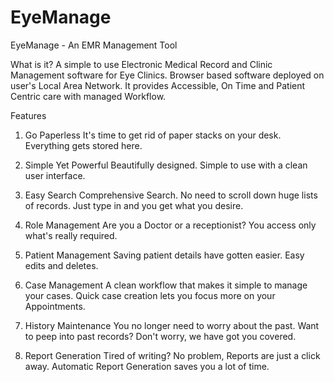 # EyeManage
EyeManage - An EMR Management Tool

What is it? 
  A simple to use Electronic Medical Record and Clinic Management software for Eye Clinics.
  Browser based software deployed on user's Local Area Network.
  It provides Accessible, On Time and Patient Centric care with managed Workflow.
  
Features
  1. Go Paperless
      It's time to get rid of paper stacks on your desk. Everything gets stored here.
     
  2. Simple Yet Powerful
      Beautifully designed. Simple to use with a clean user interface.
     
  3. Easy Search
      Comprehensive Search. No need to scroll down huge lists of records.
      Just type in and you get what you desire.
      
  4. Role Management
      Are you a Doctor or a receptionist? You access only what's really required.
      
  5. Patient Management
      Saving patient details have gotten easier. Easy edits and deletes.
      
  6. Case Management
      A clean workflow that makes it simple to manage your cases.
      Quick case creation lets you focus more on your Appointments.
      
  7. History Maintenance
      You no longer need to worry about the past.
      Want to peep into past records? Don't worry, we have got you covered.
      
  8. Report Generation
      Tired of writing? No problem, Reports are just a click away. 
      Automatic Report Generation saves you a lot of time.
 
